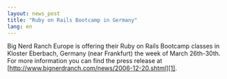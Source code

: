 ```yaml
---
layout: news_post
title: "Ruby on Rails Bootcamp in Germany"
lang: en
---
```


Big Nerd Ranch Europe is offering their Ruby on Rails Bootcamp classes
in Kloster Eberbach, Germany (near Frankfurt) the week of March
26th-30th. For more information you can find the press release at
[http://www.bignerdranch.com/news/2006-12-20.shtml][1].



[1]: http://www.bignerdranch.com/news/2006-12-20.shtml 
